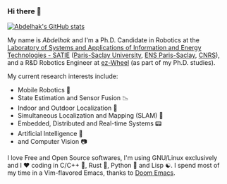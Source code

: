 ### Hi there 👋

[![Abdelhak's GitHub stats](https://github-readme-stats.vercel.app/api?username=abougouffa&show_icons=true&theme=nord)](https://github.com/abougouffa)

My name is _Abdelhak_ and I'm a Ph.D. Candidate in Robotics at the [Laboratory of Systems and Applications of Information and Energy Technologies - SATIE](http://satie.ens-paris-saclay.fr/) ([Paris-Saclay University](https://www.universite-paris-saclay.fr/), [ENS Paris-Saclay](https://www.ens-paris-saclay.fr), [CNRS](https://www.cnrs.fr)), and a R&D Robotics Engineer at [ez-Wheel](https://www.ez-wheel.com) (as part of my Ph.D. studies).

My current research interests include:

- Mobile Robotics :robot:
- State Estimation and Sensor Fusion :chart_with_downwards_trend:
- Indoor and Outdoor Localization :satellite:
- Simultaneous Localization and Mapping (SLAM) :car:
- Embedded, Distributed and Real-time Systems :pager:
- Artificial Intelligence :ghost:
- and Computer Vision :camera:

I love Free and Open Source softwares, I'm using GNU/Linux exclusively and I :heart: coding in C/C++ 🔨, Rust 🦀, Python 🐍 and Lisp ☯️. I spend most of my time in a Vim-flavored Emacs, thanks to [Doom Emacs](https://github.com/hlissner/doom-emacs).
